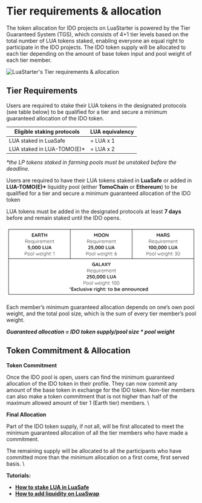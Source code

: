 # Tier requirements & allocation

The token allocation for IDO projects on LuaStarter is powered by the Tier Guaranteed System (TGS), which consists of 4+1 tier levels based on the total number of LUA tokens staked, enabling everyone an equal right to participate in the IDO projects. The IDO token supply will be allocated to each tier depending on the amount of base token input and pool weight of each tier member.

![LuaStarter's Tier requirements & allocation](../../.gitbook/assets/banner-allocation-05.jpg)

## **Tier Requirements**

Users are required to stake their LUA tokens in the designated protocols (see table below) to be qualified for a tier and secure a minimum guaranteed allocation of the IDO token. 

| **Eligible staking protocols** | **LUA equivalency** |
| ------------------------------ | ------------------- |
| LUA staked in LuaSafe          | = LUA x 1           |
| LUA staked in LUA-TOMO(E)\*    | = LUA x 2           |

_\*the LP tokens staked in farming pools must be unstaked before the deadline._

Users are required to have their LUA tokens staked in **LuaSafe** or added in **LUA-TOMO(E)\*** liquidity pool (either **TomoChain** or **Ethereum**) to be qualified for a tier and secure a minimum guaranteed allocation of the IDO token

LUA tokens must be added in the designated protocols at least **7 days** before and remain staked until the IDO opens.

![](<../../.gitbook/assets/image (110).png>)

Each member’s minimum guaranteed allocation depends on one’s own pool weight, and the total pool size, which is the sum of every tier member’s pool weight.

_**Guaranteed allocation =  IDO token supply/pool size \* pool weight**_

## **Token Commitment & Allocation**

**Token Commitment**

Once the IDO pool is open, users can find the minimum guaranteed allocation of the IDO token in their profile. They can now commit any amount of the base token in exchange for the IDO token. Non-tier members can also make a token commitment that is not higher than half of the maximum allowed amount of tier 1 (Earth tier) members. \


**Final Allocation**

Part of the IDO token supply, if not all, will be first allocated to meet the minimum guaranteed allocation of all the tier members who have made a commitment. 

The remaining supply will be allocated to all the participants who have committed more than the minimum allocation on a first come, first served basis. \


**Tutorials:**

* [**How to stake LUA in LuaSafe**](https://docs.tomochain.com/luaswap/luasafe)
* [**How to add liquidity on LuaSwap**](https://docs.tomochain.com/luaswap/tutorial/how-to-add-remove-liquidity-on-luaswap)

